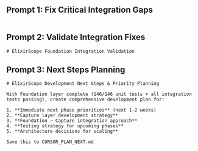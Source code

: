 ## Prompt 1: Fix Critical Integration Gaps

```
```

## Prompt 2: Validate Integration Fixes

```
# ElixirScope Foundation Integration Validation

```

## Prompt 3: Next Steps Planning

```
# ElixirScope Development Next Steps & Priority Planning

With Foundation layer complete (146/146 unit tests + all integration tests passing), create comprehensive development plan for:

1. **Immediate next phase priorities** (next 1-2 weeks)
2. **Capture layer development strategy** 
3. **Foundation → Capture integration approach**
4. **Testing strategy for upcoming phases**
5. **Architecture decisions for scaling**

Save this to CURSOR_PLAN_NEXT.md